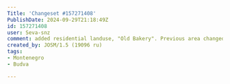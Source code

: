 ```yaml
---
Title: 'Changeset #157271408'
PublishDate: 2024-09-29T21:18:49Z
id: 157271408
user: Seva-snz
comment: added residential landuse, "Old Bakery". Previous area changed. Added access to roads
created_by: JOSM/1.5 (19096 ru)
tags:
- Montenegro
- Budva

---
```

